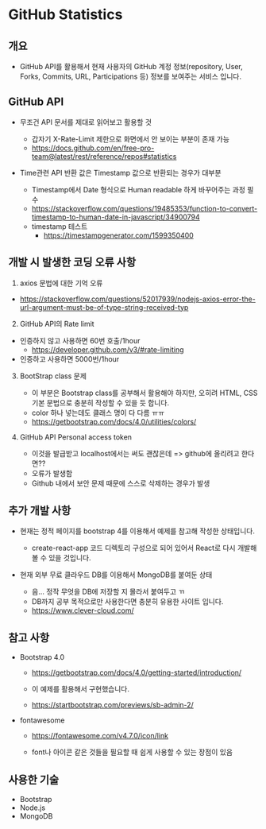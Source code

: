 # GitHub Statistics


## 개요 

- GitHub API를 활용해서 현재 사용자의 GitHub 계정 정보(repository, User, Forks, Commits, URL,
Participations 등) 정보를 보여주는 서비스 입니다.


## GitHub API

- 무조건 API 문서를 제대로 읽어보고 활용할 것 
    - 갑자기 X-Rate-Limit 제한으로 화면에서 안 보이는 부분이 존재 가능 
    - https://docs.github.com/en/free-pro-team@latest/rest/reference/repos#statistics

- Time관련 API 반환 값은 Timestamp 값으로 반환되는 경우가 대부분 
    - Timestamp에서 Date 형식으로 Human readable 하게 바꾸어주는 과정 필수 
    - https://stackoverflow.com/questions/19485353/function-to-convert-timestamp-to-human-date-in-javascript/34900794
    - timestamp 테스트
        - https://timestampgenerator.com/1599350400



## 개발 시 발생한 코딩 오류 사항 

1. axios 문법에 대한 기억 오류 

- https://stackoverflow.com/questions/52017939/nodejs-axios-error-the-url-argument-must-be-of-type-string-received-typ


2. GitHub API의 Rate limit 

- 인증하지 않고 사용하면 60번 호출/1hour 
    - https://developer.github.com/v3/#rate-limiting
- 인증하고 사용하면 5000번/1hour

3. BootStrap class 문제 
    - 이 부분은 Bootstrap class를 공부해서 활용해야 하지만, 오히려 HTML, CSS 기본 문법으로 충분히 작성할 수 있을 듯 합니다.
    - color 하나 넣는데도 클래스 명이 다 다름 ㅠㅠ
    - https://getbootstrap.com/docs/4.0/utilities/colors/

4. GitHub API Personal access token 
    - 이것을 발급받고 localhost에서는 써도 괜찮은데 => github에 올리려고 한다면??
    - 오류가 발생함 
    - Github 내에서 보안 문제 때문에 스스로 삭제하는 경우가 발생 

## 추가 개발 사항 

- 현재는 정적 페이지를 bootstrap 4를 이용해서 예제를 참고해 작성한 상태입니다. 
    - create-react-app 코드 디렉토리 구성으로 되어 있어서 React로 다시 개발해 볼 수 있을 것입니다. 

- 현재 외부 무료 클라우드 DB를 이용해서 MongoDB를 붙여둔 상태
    - 음... 정작 무엇을 DB에 저장할 지 몰라서 붙여두고 ㄲ
    - DB까지 공부 목적으로만 사용한다면 충분히 유용한 사이트 입니다. 
    - https://www.clever-cloud.com/


## 참고 사항 

- Bootstrap 4.0
   - https://getbootstrap.com/docs/4.0/getting-started/introduction/

   - 이 예제를 활용해서 구현했습니다. 
   - https://startbootstrap.com/previews/sb-admin-2/

- fontawesome
    - https://fontawesome.com/v4.7.0/icon/link

    - font나 아이콘 같은 것들을 필요할 때 쉽게 사용할 수 있는 장점이 있음 

## 사용한 기술 

- Bootstrap
- Node.js 
- MongoDB
